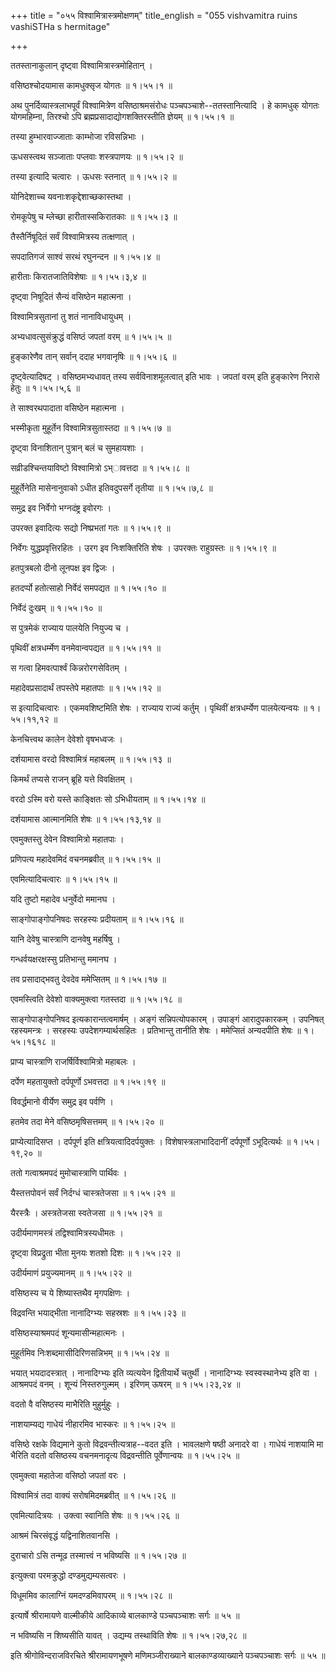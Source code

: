 +++
title = "०५५ विश्वामित्रास्त्रमोक्षणम्"
title_english = "055 vishvamitra ruins vashiSTHa s hermitage"

+++


ततस्तानाकुलान् दृष्ट्वा विश्वामित्रास्त्रमोहितान् ।  

वसिष्ठश्चोदयामास कामधुक्सृज योगतः  ॥  १।५५।१  ॥   

अथ पुनर्दिव्यास्त्रलाभपूर्वं विश्वामित्रेण वसिष्ठाश्रमसंरोधः
पञ्चपञ्चाशे--ततस्तानित्यादि । हे कामधुक् योगतः योगमहिम्ना, तिरश्चो ऽपि
ब्रह्मप्रसादाद्योगशक्तिरस्तीति ज्ञेयम्  ॥  १।५५।१  ॥   

  

तस्या हुम्भारवाज्जाताः काम्भोजा रविसन्निभाः ।  

ऊधसस्त्वथ सञ्जाताः पप्लवाः शस्त्रपाणयः  ॥  १।५५।२  ॥   

तस्या इत्यादि चत्वारः । ऊधसः स्तनात्  ॥  १।५५।२  ॥   

  

योनिदेशाच्च यवनाःशकृद्देशाच्छकास्तथा ।  

रोमकूपेषु च म्लेच्छा हारीतास्सकिरातकाः  ॥  १।५५।३  ॥   

तैस्तैर्निषूदितं सर्वं विश्वामित्रस्य तत्क्षणात् ।  

सपदातिगजं साश्वं सरथं रघुनन्दन  ॥  १।५५।४  ॥   

हारीताः किरातजातिविशेषाः  ॥  १।५५।३,४  ॥   

  

दृष्ट्वा निषूदितं सैन्यं वसिष्ठेन महात्मना ।  

विश्वामित्रसुतानां तु शतं नानाविधायुधम् ।  

अभ्यधावत्सुसंक्रुद्धं वसिष्ठं जपतां वरम्  ॥  १।५५।५  ॥   

हुङ्कारेणैव तान् सर्वान् ददाह भगवानृषिः  ॥  १।५५।६  ॥   

दृष्ट्वेत्यादिषट् । वसिष्ठमभ्यधावत् तस्य सर्वविनाशमूलत्वात् इति भावः ।
जपतां वरम् इति हुङ्कारेण निरासे हेतुः  ॥  १।५५।५,६  ॥   

  

ते साश्वरथपादाता वसिष्ठेन महात्मना ।  

भस्मीकृता मुहूर्तेन विश्वामित्रसुतास्तदा  ॥  १।५५।७  ॥   

दृष्ट्वा विनाशितान् पुत्रान् बलं च सुमहायशाः ।  

सव्रीडश्चिन्तयाविष्टो विश्वामित्रो ऽभ्ावत्तदा  ॥  १।५५।८  ॥   

मुहूर्तेनेति मासेनानुवाको ऽधीत इतिवदुपसर्गे तृतीया  ॥  १।५५।७,८  ॥   

  

समुद्र इव निर्वेगो भग्नदंष्ट्र इवोरगः ।  

उपरक्त इवादित्यः सद्यो निष्प्रभतां गतः  ॥  १।५५।९  ॥   

निर्वेगः युद्धप्रवृत्तिरहितः । उरग इव निःशक्तिरिति शेषः । उपरक्तः
राहुग्रस्तः  ॥  १।५५।९  ॥   

  

हतपुत्रबलो दीनो लूनपक्ष इव द्विजः ।  

हतदर्प्पो हतोत्साहो निर्वेदं समपद्यत  ॥  १।५५।१०  ॥   

निर्वेदं दुःखम्  ॥  १।५५।१०  ॥   

  

स पुत्रमेकं राज्याय पालयेति नियुज्य च ।  

पृथिवीं क्षत्रधर्म्मेण वनमेवान्वपद्यत  ॥  १।५५।११  ॥   

स गत्वा हिमवत्पार्श्वं किन्नरोरगसेवितम् ।  

महादेवप्रसादार्थं तपस्तेपे महातपाः  ॥  १।५५।१२  ॥   

स इत्यादिचत्वारः । एकमवशिष्टमिति शेषः । राज्याय राज्यं कर्तुम् । पृथिवीं
क्षत्रधर्म्येण पालयेत्यन्वयः  ॥  १।५५।११,१२  ॥   

  

केनचित्त्वथ कालेन देवेशो वृषभध्वजः ।  

दर्शयामास वरदो विश्वामित्रं महाबलम्  ॥  १।५५।१३  ॥   

किमर्थं तप्यसे राजन् ब्रूहि यत्ते विवक्षितम् ।  

वरदो ऽस्मि वरो यस्ते काङ्क्षितः सो ऽभिधीयताम्  ॥  १।५५।१४  ॥   

दर्शयामास आत्मानमिति शेषः  ॥  १।५५।१३,१४  ॥   

  

एवमुक्तस्तु देवेन विश्वामित्रो महातपाः ।  

प्रणिपत्य महादेवमिदं वचनमब्रवीत्  ॥  १।५५।१५  ॥   

एवमित्यादिचत्वारः  ॥  १।५५।१५  ॥   

  

यदि तुष्टो महादेव धनुर्वेदो ममानघ ।  

साङ्गोपाङ्गोपनिषदः सरहस्यः प्रदीयताम्  ॥  १।५५।१६  ॥   

यानि देवेषु चास्त्राणि दानवेषु महर्षिषु ।  

गन्धर्वयक्षरक्षस्सु प्रतिभान्तु ममानघ ।  

तव प्रसादाद्भवतु देवदेव ममेप्सितम्  ॥  १।५५।१७  ॥   

एवमस्त्विति देवेशो वाक्यमुक्त्वा गतस्तदा  ॥  १।५५।१८  ॥   

साङ्गोपाङ्गोपनिषद इत्यकारान्तत्वमार्षम् । अङ्गं सन्निपत्योपकारम् ।
उपाङ्गं आरादुपकारकम् । उपनिषत् रहस्यमन्त्रः । सरहस्यः उपदेशगम्यार्थसहितः
। प्रतिभान्तु तानीति शेषः । ममेप्सितं अन्यदपीति शेषः  ॥  १।५५।१६१८  ॥   

  

प्राप्य चास्त्राणि राजर्षिर्विश्वामित्रो महाबलः ।  

दर्पेण महतायुक्तो दर्पपूर्णो ऽभवत्तदा  ॥  १।५५।१९  ॥   

विवर्द्धमानो वीर्येण समुद्र इव पर्वणि ।  

हतमेव तदा मेने वसिष्ठमृषिसत्तमम्  ॥  १।५५।२०  ॥   

प्राप्येत्यादिसप्त । दर्पपूर्ण इति क्षत्रियत्वादिदर्पयुक्तः ।
विशेषास्त्रलाभादिदानीं दर्पपूर्णो ऽभूदित्यर्थः  ॥  १।५५।१९,२०  ॥   

  

ततो गत्वाश्रमपदं मुमोचास्त्राणि पार्थिवः ।  

यैस्तत्तपोवनं सर्वं निर्दग्धं चास्त्रतेजसा  ॥  १।५५।२१  ॥   

यैरस्त्रैः । अस्त्रतेजसा स्वतेजसा  ॥  १।५५।२१  ॥   

  

उदीर्यमाणमस्त्रं तद्विश्वामित्रस्यधीमतः ।  

दृष्ट्वा विप्रद्रुता भीता मुनयः शतशो दिशः  ॥  १।५५।२२  ॥   

उदीर्यमाणं प्रयुज्यमानम्  ॥  १।५५।२२  ॥   

  

वसिष्ठस्य च ये शिष्यास्तथैव मृगपक्षिणः ।  

विद्रवन्ति भयाद्भीता नानादिग्भ्यः सहस्रशः  ॥  १।५५।२३  ॥   

वसिष्ठस्याश्रमपदं शून्यमासीन्महात्मनः ।  

मुहूर्तमिव निःशब्दमासीदिरिणसन्निभम्  ॥  १।५५।२४  ॥   

भयात् भयदादस्त्रात् । नानादिग्भ्यः इति व्यत्ययेन द्वितीयार्थे चतुर्थी ।
नानादिग्भ्यः स्वस्वस्थानेभ्य इति वा । आश्रमपदं वनम् । शून्यं
निस्तरुगुल्मम् । इरिणम् ऊषरम्  ॥  १।५५।२३,२४  ॥   

  

वदतो वै वसिष्ठस्य माभैरिति मुहुर्मुहुः ।  

नाशयाम्यद्य गाधेयं नीहारमिव भास्करः  ॥  १।५५।२५  ॥   

वसिष्ठे रक्षके विद्यमाने कुतो विद्रवन्तीत्यत्राह--वदत इति । भावलक्षणे
षष्ठी अनादरे वा । गाधेयं नाशयामि मा भैरिति वदतो वसिष्ठस्य वचनमनादृत्य
विद्रवन्तीति पूर्वेणान्वयः  ॥  १।५५।२५  ॥   

  

एवमुक्त्वा महातेजा वसिष्ठो जपतां वरः ।  

विश्वामित्रं तदा वाक्यं सरोषमिदमब्रवीत्  ॥  १।५५।२६  ॥   

एवमित्यादित्रयः । उक्त्वा स्वानिति शेषः  ॥  १।५५।२६  ॥   

  

आश्रमं चिरसंवृद्धं यद्विनाशितवानसि ।  

दुराचारो ऽसि तन्मूढ तस्मात्त्वं न भविष्यसि  ॥  १।५५।२७  ॥   

इत्युक्त्वा परमक्रुद्धो दण्डमुद्यम्यसत्वरः ।  

विधूममिव कालाग्निं यमदण्डमिवापरम्  ॥  १।५५।२८  ॥   

इत्यार्षे श्रीरामायणे वाल्मीकीये आदिकाव्ये बालकाण्डे पञ्चपञ्चाशः सर्गः
 ॥  ५५  ॥   

न भविष्यसि न शिष्यसीति यावत् । उद्यम्य तस्थाविति शेषः  ॥  १।५५।२७,२८  ॥   

इति श्रीगोविन्दराजविरचिते श्रीरामायणभूषणे मणिमञ्जीराख्याने
बालकाण्डव्याख्याने पञ्चपञ्चाशः सर्गः  ॥  ५५  ॥   

  


